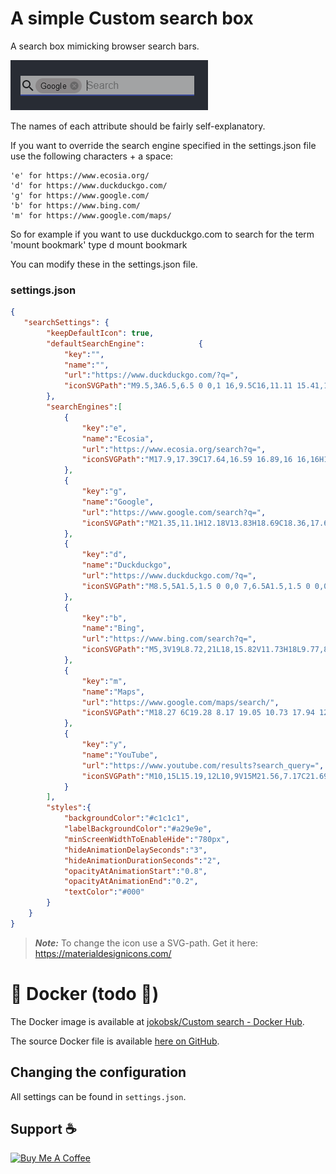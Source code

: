 # A simple Custom search box

A search box mimicking browser search bars.

![Google override][screen1]


The names of each attribute should be fairly self-explanatory.

If you want to override the search engine specified in the settings.json file use the following characters + a space:

    'e' for https://www.ecosia.org/
    'd' for https://www.duckduckgo.com/
    'g' for https://www.google.com/
    'b' for https://www.bing.com/
    'm' for https://www.google.com/maps/

So for example if you want to use duckduckgo.com to search for the term 'mount bookmark' type d mount bookmark

You can modify these in the settings.json file.

### settings.json

```json
{    
   "searchSettings": {
        "keepDefaultIcon": true,
        "defaultSearchEngine":            {
            "key":"",
            "name":"",
            "url":"https://www.duckduckgo.com/?q=",
            "iconSVGPath":"M9.5,3A6.5,6.5 0 0,1 16,9.5C16,11.11 15.41,12.59 14.44,13.73L14.71,14H15.5L20.5,19L19,20.5L14,15.5V14.71L13.73,14.44C12.59,15.41 11.11,16 9.5,16A6.5,6.5 0 0,1 3,9.5A6.5,6.5 0 0,1 9.5,3M9.5,5C7,5 5,7 5,9.5C5,12 7,14 9.5,14C12,14 14,12 14,9.5C14,7 12,5 9.5,5Z"
        },  
        "searchEngines":[
            {
                "key":"e",
                "name":"Ecosia",
                "url":"https://www.ecosia.org/search?q=",
                "iconSVGPath":"M17.9,17.39C17.64,16.59 16.89,16 16,16H15V13A1,1 0 0,0 14,12H8V10H10A1,1 0 0,0 11,9V7H13A2,2 0 0,0 15,5V4.59C17.93,5.77 20,8.64 20,12C20,14.08 19.2,15.97 17.9,17.39M11,19.93C7.05,19.44 4,16.08 4,12C4,11.38 4.08,10.78 4.21,10.21L9,15V16A2,2 0 0,0 11,18M12,2A10,10 0 0,0 2,12A10,10 0 0,0 12,22A10,10 0 0,0 22,12A10,10 0 0,0 12,2"
            },
            {
                "key":"g",
                "name":"Google",
                "url":"https://www.google.com/search?q=",
                "iconSVGPath":"M21.35,11.1H12.18V13.83H18.69C18.36,17.64 15.19,19.27 12.19,19.27C8.36,19.27 5,16.25 5,12C5,7.9 8.2,4.73 12.2,4.73C15.29,4.73 17.1,6.7 17.1,6.7L19,4.72C19,4.72 16.56,2 12.1,2C6.42,2 2.03,6.8 2.03,12C2.03,17.05 6.16,22 12.25,22C17.6,22 21.5,18.33 21.5,12.91C21.5,11.76 21.35,11.1 21.35,11.1V11.1"
            },
            {
                "key":"d",
                "name":"Duckduckgo",
                "url":"https://www.duckduckgo.com/?q=",
                "iconSVGPath":"M8.5,5A1.5,1.5 0 0,0 7,6.5A1.5,1.5 0 0,0 8.5,8A1.5,1.5 0 0,0 10,6.5A1.5,1.5 0 0,0 8.5,5M10,2A5,5 0 0,1 15,7C15,8.7 14.15,10.2 12.86,11.1C14.44,11.25 16.22,11.61 18,12.5C21,14 22,12 22,12C22,12 21,21 15,21H9C9,21 4,21 4,16C4,13 7,12 6,10C2,10 2,6.5 2,6.5C3,7 4.24,7 5,6.65C5.19,4.05 7.36,2 10,2Z"
            },
            {
                "key":"b",
                "name":"Bing",
                "url":"https://www.bing.com/search?q=",
                "iconSVGPath":"M5,3V19L8.72,21L18,15.82V11.73H18L9.77,8.95L11.38,12.84L13.94,14L8.7,16.92V4.27L5,3"
            },
            {
                "key":"m",
                "name":"Maps",
                "url":"https://www.google.com/maps/search/",
                "iconSVGPath":"M18.27 6C19.28 8.17 19.05 10.73 17.94 12.81C17 14.5 15.65 15.93 14.5 17.5C14 18.2 13.5 18.95 13.13 19.76C13 20.03 12.91 20.31 12.81 20.59C12.71 20.87 12.62 21.15 12.53 21.43C12.44 21.69 12.33 22 12 22H12C11.61 22 11.5 21.56 11.42 21.26C11.18 20.53 10.94 19.83 10.57 19.16C10.15 18.37 9.62 17.64 9.08 16.93L18.27 6M9.12 8.42L5.82 12.34C6.43 13.63 7.34 14.73 8.21 15.83C8.42 16.08 8.63 16.34 8.83 16.61L13 11.67L12.96 11.68C11.5 12.18 9.88 11.44 9.3 10C9.22 9.83 9.16 9.63 9.12 9.43C9.07 9.06 9.06 8.79 9.12 8.43L9.12 8.42M6.58 4.62L6.57 4.63C4.95 6.68 4.67 9.53 5.64 11.94L9.63 7.2L9.58 7.15L6.58 4.62M14.22 2.36L11 6.17L11.04 6.16C12.38 5.7 13.88 6.28 14.56 7.5C14.71 7.78 14.83 8.08 14.87 8.38C14.93 8.76 14.95 9.03 14.88 9.4L14.88 9.41L18.08 5.61C17.24 4.09 15.87 2.93 14.23 2.37L14.22 2.36M9.89 6.89L13.8 2.24L13.76 2.23C13.18 2.08 12.59 2 12 2C10.03 2 8.17 2.85 6.85 4.31L6.83 4.32L9.89 6.89Z"
            },
            {
                "key":"y",
                "name":"YouTube",
                "url":"https://www.youtube.com/results?search_query=",
                "iconSVGPath":"M10,15L15.19,12L10,9V15M21.56,7.17C21.69,7.64 21.78,8.27 21.84,9.07C21.91,9.87 21.94,10.56 21.94,11.16L22,12C22,14.19 21.84,15.8 21.56,16.83C21.31,17.73 20.73,18.31 19.83,18.56C19.36,18.69 18.5,18.78 17.18,18.84C15.88,18.91 14.69,18.94 13.59,18.94L12,19C7.81,19 5.2,18.84 4.17,18.56C3.27,18.31 2.69,17.73 2.44,16.83C2.31,16.36 2.22,15.73 2.16,14.93C2.09,14.13 2.06,13.44 2.06,12.84L2,12C2,9.81 2.16,8.2 2.44,7.17C2.69,6.27 3.27,5.69 4.17,5.44C4.64,5.31 5.5,5.22 6.82,5.16C8.12,5.09 9.31,5.06 10.41,5.06L12,5C16.19,5 18.8,5.16 19.83,5.44C20.73,5.69 21.31,6.27 21.56,7.17Z"
            }
        ],
        "styles":{
            "backgroundColor":"#c1c1c1",    
            "labelBackgroundColor":"#a29e9e",        
            "minScreenWidthToEnableHide":"780px",
            "hideAnimationDelaySeconds":"3",
            "hideAnimationDurationSeconds":"2",
            "opacityAtAnimationStart":"0.8",
            "opacityAtAnimationEnd":"0.2",
            "textColor":"#000"
        }
    }
}
```

> **_Note:_**  To change the icon use a SVG-path. Get it here: https://materialdesignicons.com/

#  :whale: Docker (todo :hammer:) 

The Docker image is available at [jokobsk/Custom search - Docker
Hub](https://registry.hub.docker.com/r/jokobsk/custom-search-box).

The source Docker file is available [here on GitHub](https://github.com/jokob-sk/custom-search-box).

## Changing the configuration
All settings can be found in `settings.json`.

## Support :coffee:

<a href="https://www.buymeacoffee.com/jokobsk" target="_blank"><img src="https://cdn.buymeacoffee.com/buttons/v2/default-yellow.png" alt="Buy Me A Coffee" style="height: 30px !important;width: 117px !important;" ></a>


<!--- --------------------------------------------------------------------- --->
[screen1]:    ./docs/img/search_google.png           "Google override"
